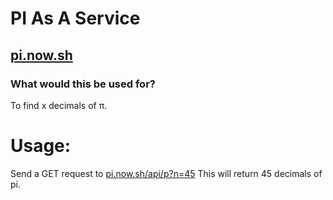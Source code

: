 # PI As A Service

## [pi.now.sh](https://PIaaS.now.sh)

### What would this be used for?
To find x decimals of π.

# Usage:
Send a GET request to [pi.now.sh/api/p?n=45](https://PIaaS.now.sh/api/p?n=45)
This will return 45 decimals of pi.